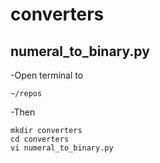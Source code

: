 # converters
## numeral_to_binary.py
-Open terminal to
```
~/repos
```
-Then
```
mkdir converters
cd converters
vi numeral_to_binary.py
```
